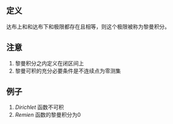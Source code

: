 
## 定义

达布上和和达布下和极限都存在且相等，则这个极限被称为黎曼积分。

## 注意

1. 黎曼积分之内定义在闭区间上
2. 黎曼可积的充分必要条件是不连续点为零测集

## 例子

1. $Dirichlet$ 函数不可积
2. $Remien$ 函数的黎曼积分为0